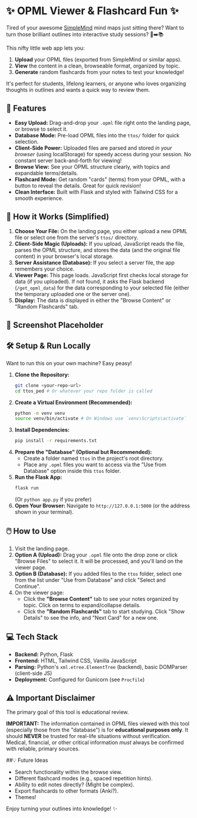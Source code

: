 # ✨ OPML Viewer & Flashcard Fun ✨

Tired of your awesome [SimpleMind](https://simplemind.eu/) mind maps just sitting there? Want to turn those brilliant outlines into interactive study sessions? 🧠➡️📚

This nifty little web app lets you:

1.  **Upload** your OPML files (exported from SimpleMind or similar apps).
2.  **View** the content in a clean, browseable format, organized by topic.
3.  **Generate** random flashcards from your notes to test your knowledge!

It's perfect for students, lifelong learners, or anyone who loves organizing thoughts in outlines and wants a quick way to review them.

## 🚀 Features

* **Easy Upload:** Drag-and-drop your `.opml` file right onto the landing page, or browse to select it.
* **Database Mode:** Pre-load OPML files into the `ttos/` folder for quick selection.
* **Client-Side Power:** Uploaded files are parsed and stored *in your browser* (using localStorage) for speedy access during your session. No constant server back-and-forth for viewing!
* **Browse View:** See your OPML structure clearly, with topics and expandable terms/details.
* **Flashcard Mode:** Get random "cards" (terms) from your OPML, with a button to reveal the details. Great for quick revision!
* **Clean Interface:** Built with Flask and styled with Tailwind CSS for a smooth experience.

## 🤔 How it Works (Simplified)

1.  **Choose Your File:** On the landing page, you either upload a new OPML file or select one from the server's `ttos/` directory.
2.  **Client-Side Magic (Uploads):** If you upload, JavaScript reads the file, parses the OPML structure, and stores the data (and the original file content) in your browser's local storage.
3.  **Server Assistance (Database):** If you select a server file, the app remembers your choice.
4.  **Viewer Page:** This page loads. JavaScript first checks local storage for data (if you uploaded). If not found, it asks the Flask backend (`/get_opml_data`) for the data corresponding to your selected file (either the temporary uploaded one or the server one).
5.  **Display:** The data is displayed in either the "Browse Content" or "Random Flashcards" tab.

## 📸 Screenshot Placeholder

## 🛠️ Setup & Run Locally

Want to run this on your own machine? Easy peasy!

1.  **Clone the Repository:**
    ```bash
    git clone <your-repo-url>
    cd ttos_ped # Or whatever your repo folder is called
    ```
2.  **Create a Virtual Environment (Recommended):**
    ```bash
    python -m venv venv
    source venv/bin/activate # On Windows use `venv\Scripts\activate`
    ```
3.  **Install Dependencies:**
    ```bash
    pip install -r requirements.txt
    ```
4.  **Prepare the "Database" (Optional but Recommended):**
    * Create a folder named `ttos` in the project's root directory.
    * Place any `.opml` files you want to access via the "Use from Database" option inside this `ttos` folder.
5.  **Run the Flask App:**
    ```bash
    flask run
    ```
    (Or `python app.py` if you prefer)
6.  **Open Your Browser:** Navigate to `http://127.0.0.1:5000` (or the address shown in your terminal).

## 🖱️ How to Use

1.  Visit the landing page.
2.  **Option A (Upload):** Drag your `.opml` file onto the drop zone or click "Browse Files" to select it. It will be processed, and you'll land on the viewer page.
3.  **Option B (Database):** If you added files to the `ttos` folder, select one from the list under "Use from Database" and click "Select and Continue".
4.  On the viewer page:
    * Click the **"Browse Content"** tab to see your notes organized by topic. Click on terms to expand/collapse details.
    * Click the **"Random Flashcards"** tab to start studying. Click "Show Details" to see the info, and "Next Card" for a new one.

## 💻 Tech Stack

* **Backend:** Python, Flask
* **Frontend:** HTML, Tailwind CSS, Vanilla JavaScript
* **Parsing:** Python's `xml.etree.ElementTree` (backend), basic DOMParser (client-side JS)
* **Deployment:** Configured for Gunicorn (see `Procfile`)

## ⚠️ Important Disclaimer

The primary goal of this tool is educational review.

**IMPORTANT:** The information contained in OPML files viewed with this tool (especially those from the "database") is for **educational purposes only**. It should **NEVER** be trusted for real-life situations without verification. Medical, financial, or other critical information *must* always be confirmed with reliable, primary sources.

##💡 Future Ideas

* Search functionality within the browse view.
* Different flashcard modes (e.g., spaced repetition hints).
* Ability to edit notes directly? (Might be complex).
* Export flashcards to other formats (Anki?).
* Themes!

Enjoy turning your outlines into knowledge! ✨